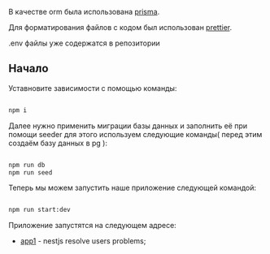 В качестве orm была использована [prisma](https://www.prisma.io/).

Для форматирования файлов с кодом был использован [prettier](https://prettier.io/).

.env файлы уже содержатся в репозитории

## Начало

Уставновите зависимости с помощью команды:

```bash

npm i

```

Далее нужно применить миграции базы данных и заполнить её при помощи seeder для этого используем следующие команды( перед этим создаём базу данных в pg ):

```bash

npm run db
npm run seed


```

Теперь мы можем запустить наше приложение следующей командой:

```bash

npm run start:dev


```

Приложение запустятся на следующем адресе:

- [app1](http://localhost:5003) - nestjs resolve users problems;

